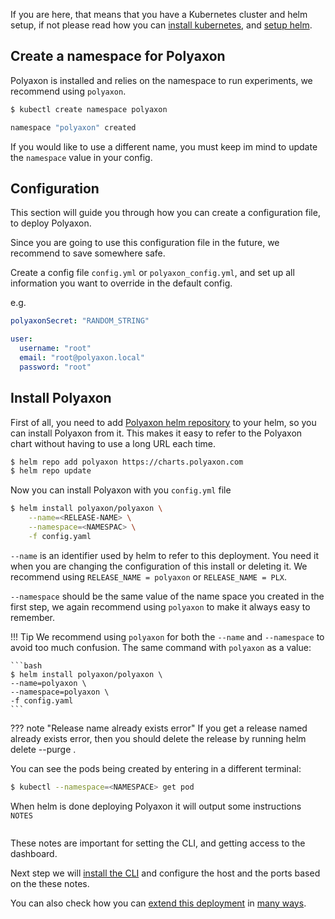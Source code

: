 If you are here, that means that you have a Kubernetes cluster and helm setup,
if not please read how you can [install kubernetes](install_kubernetes), and [setup helm](setup_helm).

## Create a namespace for Polyaxon

Polyaxon is installed and relies on the namespace to run experiments, we recommend using `polyaxon`.

```bash
$ kubectl create namespace polyaxon

namespace "polyaxon" created
```

If you would like to use a different name, you must keep im mind to update the `namespace` value in your config.

## Configuration

This section will guide you through how you can create a configuration file, to deploy Polyaxon.

Since you are going to use this configuration file in the future, we recommend to save somewhere safe.

Create a config file `config.yml` or `polyaxon_config.yml`,
and set up all information you want to override in the default config.

e.g.

```yaml
polyaxonSecret: "RANDOM_STRING"

user:
  username: "root"
  email: "root@polyaxon.local"
  password: "root"
```

## Install Polyaxon

First of all, you need to add [Polyaxon helm repository](https://github.com/kubernetes/helm/blob/master/docs/chart_repository.md)
to your helm, so you can install Polyaxon from it.
This makes it easy to refer to the Polyaxon chart without having to use a long URL each time.


```bash
$ helm repo add polyaxon https://charts.polyaxon.com
$ helm repo update
```

Now you can install Polyaxon with you `config.yml` file

```bash
$ helm install polyaxon/polyaxon \
    --name=<RELEASE-NAME> \
    --namespace=<NAMESPAC> \
    -f config.yaml
```

`--name` is an identifier used by helm to refer to this deployment.
You need it when you are changing the configuration of this install or deleting it.
We recommend using `RELEASE_NAME = polyaxon` or `RELEASE_NAME = PLX`.

`--namespace` should be the same value of the name space you created in the first step,
we again recommend using `polyaxon` to make it always easy to remember.

!!! Tip
    We recommend using `polyaxon` for both the `--name` and `--namespace` to avoid too much confusion.
    The same command with `polyaxon` as a value:

    ```bash
    $ helm install polyaxon/polyaxon \
    --name=polyaxon \
    --namespace=polyaxon \
    -f config.yaml
    ```

??? note "Release name already exists error"
    If you get a release named <YOUR-RELEASE-NAME> already exists error,
    then you should delete the release by running helm delete --purge <YOUR-RELEASE-NAME>.

You can see the pods being created by entering in a different terminal:

```bash
$ kubectl --namespace=<NAMESPACE> get pod
```

When helm is done deploying Polyaxon it will output some instructions `NOTES`

```
```

These notes are important for setting the CLI, and getting access to the dashboard.

Next step we will [install the CLI](install_polyaxon_cli) and configure the host and the ports based on the these notes.

You can also check how you can [extend this deployment](/customization/extend_deployments)
in [many ways](/reference_polyaxon_helm).
